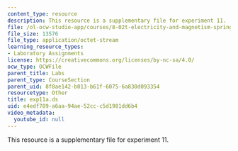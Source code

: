 ```yaml
---
content_type: resource
description: This resource is a supplementary file for experiment 11.
file: /ol-ocw-studio-app/courses/8-02t-electricity-and-magnetism-spring-2005/e4edf789a6aa94ae52ccc5d1981dd6b4_exp11a.ds
file_size: 13576
file_type: application/octet-stream
learning_resource_types:
- Laboratory Assignments
license: https://creativecommons.org/licenses/by-nc-sa/4.0/
ocw_type: OCWFile
parent_title: Labs
parent_type: CourseSection
parent_uid: 8f8ae142-b013-b61f-6075-6a830d093354
resourcetype: Other
title: exp11a.ds
uid: e4edf789-a6aa-94ae-52cc-c5d1981dd6b4
video_metadata:
  youtube_id: null
---
```

This resource is a supplementary file for experiment 11.